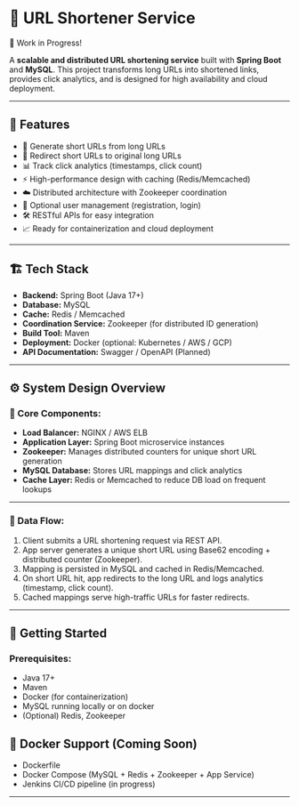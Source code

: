 # 📌 URL Shortener Service
🚧 Work in Progress!

A **scalable and distributed URL shortening service** built with **Spring Boot** and **MySQL**. This project transforms long URLs into shortened links, provides click analytics, and is designed for high availability and cloud deployment.

---

## 🚀 Features

- 🔗 Generate short URLs from long URLs
- 🔄 Redirect short URLs to original long URLs
- 📊 Track click analytics (timestamps, click count)
- ⚡ High-performance design with caching (Redis/Memcached)
- ☁️ Distributed architecture with Zookeeper coordination
- 🔐 Optional user management (registration, login)
- 🛠️ RESTful APIs for easy integration
- 📈 Ready for containerization and cloud deployment

---

## 🏗️ Tech Stack

- **Backend:** Spring Boot (Java 17+)
- **Database:** MySQL
- **Cache:** Redis / Memcached
- **Coordination Service:** Zookeeper (for distributed ID generation)
- **Build Tool:** Maven
- **Deployment:** Docker (optional: Kubernetes / AWS / GCP)
- **API Documentation:** Swagger / OpenAPI (Planned)

---

## ⚙️ System Design Overview

### 🧩 Core Components:
- **Load Balancer:** NGINX / AWS ELB
- **Application Layer:** Spring Boot microservice instances
- **Zookeeper:** Manages distributed counters for unique short URL generation
- **MySQL Database:** Stores URL mappings and click analytics
- **Cache Layer:** Redis or Memcached to reduce DB load on frequent lookups

---

### 🔄 Data Flow:
1. Client submits a URL shortening request via REST API.
2. App server generates a unique short URL using Base62 encoding + distributed counter (Zookeeper).
3. Mapping is persisted in MySQL and cached in Redis/Memcached.
4. On short URL hit, app redirects to the long URL and logs analytics (timestamp, click count).
5. Cached mappings serve high-traffic URLs for faster redirects.

---

## 🚀 Getting Started

### Prerequisites:
- Java 17+
- Maven
- Docker (for containerization)
- MySQL running locally or on docker
- (Optional) Redis, Zookeeper

## 🐳 Docker Support (Coming Soon)
- Dockerfile
- Docker Compose (MySQL + Redis + Zookeeper + App Service)
- Jenkins CI/CD pipeline (in progress)

---
